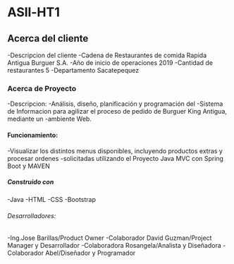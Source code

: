 # ASll-HT1

## Acerca del cliente

-Descripcion del cliente
-Cadena de Restaurantes de comida Rapida Antigua Burguer S.A.
-Año de inicio de operaciones 2019
-Cantidad de restaurantes 5
-Departamento Sacatepequez

### Acerca de Proyecto

-Descripcion:
-Análisis, diseño, planificación y programación del
-Sistema de Informacion para agilizar el proceso de pedido de Burguer King Antigua, mediante un -ambiente Web.

#### Funcionamiento:

-Visualizar los distintos menus disponibles, incluyendo productos extras y procesar ordenes -solicitadas utilizando el Proyecto Java MVC con Spring Boot y MAVEN

##### Construido con

-Java
-HTML
-CSS
-Bootstrap

###### Desarrolladores:

-Ing.Jose Barillas/Product Owner
-Colaborador David Guzman/Project Manager y Desarrollador
-Colaboradora Rosangela/Analista y Diseñadora
-Colaborador Abel/Diseñador y Programador